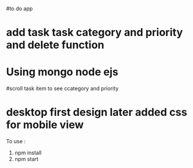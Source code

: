 #to do app 
# add task  task category and priority and delete function 
# Using mongo node ejs 

#scroll task item to see ccategory and priority

# desktop first design later added css for mobile view 

To use :
1)  npm install 
2) npm start
